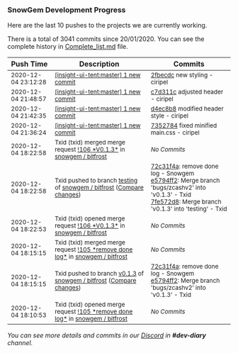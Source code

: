 
### SnowGem Development Progress

Here are the last 10 pushes to the projects we are currently working.

There is a total of 3041 commits since 20/01/2020. You can see the complete history in
 [Complete_list.md](Complete_list.md) file.

| Push Time | Description | Commits |
| --- | --- | --- |
| <sub>2020-12-04 23:12:28</sub> | <sub>[[insight-ui-tent:master] 1 new commit](https://github.com/TENTOfficial/insight-ui-tent/commit/2fbecdc1e658addae1dc1486e0062d70a61d3b73)</sub> | <sub>[2fbecdc](https://github.com/TENTOfficial/insight-ui-tent/commit/2fbecdc1e658addae1dc1486e0062d70a61d3b73) new styling - ciripel</sub> |
| <sub>2020-12-04 21:48:57</sub> | <sub>[[insight-ui-tent:master] 1 new commit](https://github.com/TENTOfficial/insight-ui-tent/commit/c7d311ce30250554cea087213a18ae4894cbdb43)</sub> | <sub>[c7d311c](https://github.com/TENTOfficial/insight-ui-tent/commit/c7d311ce30250554cea087213a18ae4894cbdb43) adjusted header - ciripel</sub> |
| <sub>2020-12-04 21:42:35</sub> | <sub>[[insight-ui-tent:master] 1 new commit](https://github.com/TENTOfficial/insight-ui-tent/commit/d4ec8b85be5e9d85ccdf1985604b762c73fe7890)</sub> | <sub>[d4ec8b8](https://github.com/TENTOfficial/insight-ui-tent/commit/d4ec8b85be5e9d85ccdf1985604b762c73fe7890) modified header style - ciripel</sub> |
| <sub>2020-12-04 21:36:24</sub> | <sub>[[insight-ui-tent:master] 1 new commit](https://github.com/TENTOfficial/insight-ui-tent/commit/73527841a77bea487922168798dcc84a7f6b0205)</sub> | <sub>[7352784](https://github.com/TENTOfficial/insight-ui-tent/commit/73527841a77bea487922168798dcc84a7f6b0205) fixed minified main.css - ciripel</sub> |
| <sub>2020-12-04 18:22:58</sub> | <sub>Txid (txid) merged merge request [\!106 \*V0\.1\.3\*](https://gitlab.com/snowgem/bitfrost/-/merge_requests/106) in [snowgem / bitfrost](https://gitlab.com/snowgem/bitfrost)</sub> | <sub>_No Commits_</sub> |
| <sub>2020-12-04 18:22:58</sub> | <sub>Txid pushed to branch [testing](https://gitlab.com/snowgem/bitfrost/commits/testing) of [snowgem / bitfrost](https://gitlab.com/snowgem/bitfrost) ([Compare changes](https://gitlab.com/snowgem/bitfrost/compare/5b264258e4c2d1e99bb79149dc8f1fada8fa3ced...7fe572d8e4be65cac324287c46b99bf5433d7324))</sub> | <sub>[72c31f4a](https://gitlab.com/snowgem/bitfrost/-/commit/72c31f4a52bd6cb156ed1287679bee5fe3098df5): remove done log - Snowgem<br>[e5794ff2](https://gitlab.com/snowgem/bitfrost/-/commit/e5794ff23014df4a2162f1159a8e676dfb7b391a): Merge branch 'bugs/zcashv2' into 'v0.1.3' - Txid<br>[7fe572d8](https://gitlab.com/snowgem/bitfrost/-/commit/7fe572d8e4be65cac324287c46b99bf5433d7324): Merge branch 'v0.1.3' into 'testing' - Txid</sub> |
| <sub>2020-12-04 18:22:53</sub> | <sub>Txid (txid) opened merge request [\!106 \*V0\.1\.3\*](https://gitlab.com/snowgem/bitfrost/-/merge_requests/106) in [snowgem / bitfrost](https://gitlab.com/snowgem/bitfrost)</sub> | <sub>_No Commits_</sub> |
| <sub>2020-12-04 18:15:15</sub> | <sub>Txid (txid) merged merge request [\!105 \*remove done log\*](https://gitlab.com/snowgem/bitfrost/-/merge_requests/105) in [snowgem / bitfrost](https://gitlab.com/snowgem/bitfrost)</sub> | <sub>_No Commits_</sub> |
| <sub>2020-12-04 18:15:15</sub> | <sub>Txid pushed to branch [v0\.1\.3](https://gitlab.com/snowgem/bitfrost/commits/v0.1.3) of [snowgem / bitfrost](https://gitlab.com/snowgem/bitfrost) ([Compare changes](https://gitlab.com/snowgem/bitfrost/compare/a820d11d21875d49deee110a1edb42efb0c290a8...e5794ff23014df4a2162f1159a8e676dfb7b391a))</sub> | <sub>[72c31f4a](https://gitlab.com/snowgem/bitfrost/-/commit/72c31f4a52bd6cb156ed1287679bee5fe3098df5): remove done log - Snowgem<br>[e5794ff2](https://gitlab.com/snowgem/bitfrost/-/commit/e5794ff23014df4a2162f1159a8e676dfb7b391a): Merge branch 'bugs/zcashv2' into 'v0.1.3' - Txid</sub> |
| <sub>2020-12-04 18:10:53</sub> | <sub>Txid (txid) opened merge request [\!105 \*remove done log\*](https://gitlab.com/snowgem/bitfrost/-/merge_requests/105) in [snowgem / bitfrost](https://gitlab.com/snowgem/bitfrost)</sub> | <sub>_No Commits_</sub> |

_You can see more details and commits in our [Discord](https://discord.gg/zumGnbg) in **#dev-diary** channel._
